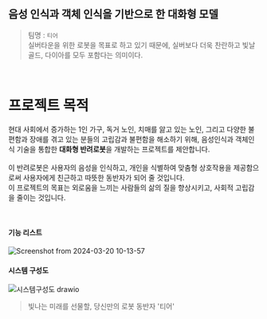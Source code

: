 ## 음성 인식과 객체 인식을 기반으로 한 대화형 모델
> 팀명 : ```티어``` \
> 실버타운을 위한 로봇을 목표로 하고 있기 때문에, 실버보다 더욱 찬란하고 빛날 골드, 다이아를 모두 포함다는 의미이다.

<br>

# 프로젝트 목적
현대 사회에서 증가하는 1인 가구, 독거 노인, 치매를 앓고 있는 노인, 그리고 다양한 불편함과 장애를 겪고 있는 분들의 고립감과 불편함을 해소하기 위해, 음성인식과 객체인식 기술을 통합한 **대화형 반려로봇**을 개발하는 프로젝트를 제안합니다. \
<br>
이 반려로봇은 사용자의 음성을 인식하고, 개인을 식별하여 맞춤형 상호작용을 제공함으로써 사용자에게 친근하고 따뜻한 동반자가 되어 줄 것입니다. \
이 프로젝트의 목표는 외로움을 느끼는 사람들의 삶의 질을 향상시키고, 사회적 고립감을 줄이는 것입니다.

<br>

#### 기능 리스트
![Screenshot from 2024-03-20 10-13-57](https://github.com/gaeun0123/openCV_study/assets/102429136/45de8f14-1976-4714-aa04-2648c55955ec)

#### 시스템 구성도
![시스템구성도 drawio](https://github.com/gaeun0123/openCV_study/assets/102429136/4ee73dbf-668b-4d3b-ae24-7b86bbab4148)



> 빛나는 미래를 선물할, 당신만의 로봇 동반자 '티어'
